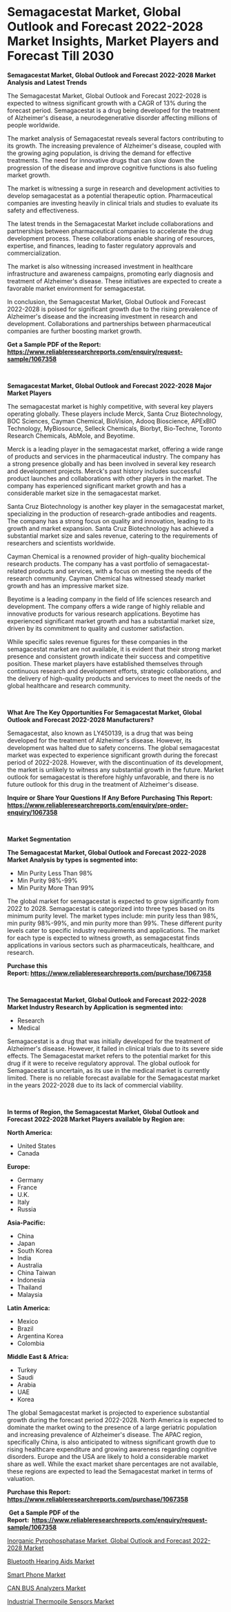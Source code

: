 <p><h1>Semagacestat Market, Global Outlook and Forecast 2022-2028 Market Insights, Market Players and Forecast Till 2030</h1></p><p><strong>Semagacestat Market, Global Outlook and Forecast 2022-2028 Market Analysis and Latest Trends</strong></p>
<p><p>The Semagacestat Market, Global Outlook and Forecast 2022-2028 is expected to witness significant growth with a CAGR of 13% during the forecast period. Semagacestat is a drug being developed for the treatment of Alzheimer's disease, a neurodegenerative disorder affecting millions of people worldwide.</p><p>The market analysis of Semagacestat reveals several factors contributing to its growth. The increasing prevalence of Alzheimer's disease, coupled with the growing aging population, is driving the demand for effective treatments. The need for innovative drugs that can slow down the progression of the disease and improve cognitive functions is also fueling market growth.</p><p>The market is witnessing a surge in research and development activities to develop semagacestat as a potential therapeutic option. Pharmaceutical companies are investing heavily in clinical trials and studies to evaluate its safety and effectiveness.</p><p>The latest trends in the Semagacestat Market include collaborations and partnerships between pharmaceutical companies to accelerate the drug development process. These collaborations enable sharing of resources, expertise, and finances, leading to faster regulatory approvals and commercialization.</p><p>The market is also witnessing increased investment in healthcare infrastructure and awareness campaigns, promoting early diagnosis and treatment of Alzheimer's disease. These initiatives are expected to create a favorable market environment for semagacestat.</p><p>In conclusion, the Semagacestat Market, Global Outlook and Forecast 2022-2028 is poised for significant growth due to the rising prevalence of Alzheimer's disease and the increasing investment in research and development. Collaborations and partnerships between pharmaceutical companies are further boosting market growth.</p></p>
<p><strong>Get a Sample PDF of the Report:&nbsp; <a href="https://www.reliableresearchreports.com/enquiry/request-sample/1067358">https://www.reliableresearchreports.com/enquiry/request-sample/1067358</a></strong></p>
<p>&nbsp;</p>
<p><strong>Semagacestat Market, Global Outlook and Forecast 2022-2028 Major Market Players</strong></p>
<p><p>The semagacestat market is highly competitive, with several key players operating globally. These players include Merck, Santa Cruz Biotechnology, BOC Sciences, Cayman Chemical, BioVision, Adooq Bioscience, APExBIO Technology, MyBiosource, Selleck Chemicals, Biorbyt, Bio-Techne, Toronto Research Chemicals, AbMole, and Beyotime.</p><p>Merck is a leading player in the semagacestat market, offering a wide range of products and services in the pharmaceutical industry. The company has a strong presence globally and has been involved in several key research and development projects. Merck's past history includes successful product launches and collaborations with other players in the market. The company has experienced significant market growth and has a considerable market size in the semagacestat market.</p><p>Santa Cruz Biotechnology is another key player in the semagacestat market, specializing in the production of research-grade antibodies and reagents. The company has a strong focus on quality and innovation, leading to its growth and market expansion. Santa Cruz Biotechnology has achieved a substantial market size and sales revenue, catering to the requirements of researchers and scientists worldwide.</p><p>Cayman Chemical is a renowned provider of high-quality biochemical research products. The company has a vast portfolio of semagacestat-related products and services, with a focus on meeting the needs of the research community. Cayman Chemical has witnessed steady market growth and has an impressive market size.</p><p>Beyotime is a leading company in the field of life sciences research and development. The company offers a wide range of highly reliable and innovative products for various research applications. Beyotime has experienced significant market growth and has a substantial market size, driven by its commitment to quality and customer satisfaction.</p><p>While specific sales revenue figures for these companies in the semagacestat market are not available, it is evident that their strong market presence and consistent growth indicate their success and competitive position. These market players have established themselves through continuous research and development efforts, strategic collaborations, and the delivery of high-quality products and services to meet the needs of the global healthcare and research community.</p></p>
<p>&nbsp;</p>
<p><strong>What Are The Key Opportunities For Semagacestat Market, Global Outlook and Forecast 2022-2028 Manufacturers?</strong></p>
<p><p>Semagacestat, also known as LY450139, is a drug that was being developed for the treatment of Alzheimer's disease. However, its development was halted due to safety concerns. The global semagacestat market was expected to experience significant growth during the forecast period of 2022-2028. However, with the discontinuation of its development, the market is unlikely to witness any substantial growth in the future. Market outlook for semagacestat is therefore highly unfavorable, and there is no future outlook for this drug in the treatment of Alzheimer's disease.</p></p>
<p><strong>Inquire or Share Your Questions If Any Before Purchasing This Report: <a href="https://www.reliableresearchreports.com/enquiry/pre-order-enquiry/1067358">https://www.reliableresearchreports.com/enquiry/pre-order-enquiry/1067358</a></strong></p>
<p>&nbsp;</p>
<p><strong>Market Segmentation</strong></p>
<p><strong>The Semagacestat Market, Global Outlook and Forecast 2022-2028 Market Analysis by types is segmented into:</strong></p>
<p><ul><li>Min Purity Less Than 98%</li><li>Min Purity 98%-99%</li><li>Min Purity More Than 99%</li></ul></p>
<p><p>The global market for semagacestat is expected to grow significantly from 2022 to 2028. Semagacestat is categorized into three types based on its minimum purity level. The market types include: min purity less than 98%, min purity 98%-99%, and min purity more than 99%. These different purity levels cater to specific industry requirements and applications. The market for each type is expected to witness growth, as semagacestat finds applications in various sectors such as pharmaceuticals, healthcare, and research.</p></p>
<p><strong>Purchase this Report:&nbsp;<a href="https://www.reliableresearchreports.com/purchase/1067358">https://www.reliableresearchreports.com/purchase/1067358</a></strong></p>
<p>&nbsp;</p>
<p><strong>The Semagacestat Market, Global Outlook and Forecast 2022-2028 Market Industry Research by Application is segmented into:</strong></p>
<p><ul><li>Research</li><li>Medical</li></ul></p>
<p><p>Semagacestat is a drug that was initially developed for the treatment of Alzheimer's disease. However, it failed in clinical trials due to its severe side effects. The Semagacestat market refers to the potential market for this drug if it were to receive regulatory approval. The global outlook for Semagacestat is uncertain, as its use in the medical market is currently limited. There is no reliable forecast available for the Semagacestat market in the years 2022-2028 due to its lack of commercial viability.</p></p>
<p>&nbsp;</p>
<p><strong>In terms of Region, the Semagacestat Market, Global Outlook and Forecast 2022-2028 Market Players available by Region are:</strong></p>
<p>
    <p> <strong> North America: </strong>
        <ul>
            <li>United States</li>
            <li>Canada</li>
        </ul>
        </p> 
    <p> <strong> Europe: </strong>
        <ul>
            <li>Germany</li>
            <li>France</li>
            <li>U.K.</li>
            <li>Italy</li>
            <li>Russia</li>
        </ul>
        </p> 
    <p> <strong> Asia-Pacific: </strong>
        <ul>
            <li>China</li>
            <li>Japan</li>
            <li>South Korea</li>
            <li>India</li>
            <li>Australia</li>
            <li>China Taiwan</li>
            <li>Indonesia</li>
            <li>Thailand</li>
            <li>Malaysia</li>
        </ul>
        </p> 
    <p> <strong> Latin America: </strong>
        <ul>
            <li>Mexico</li>
            <li>Brazil</li>
            <li>Argentina Korea</li>
            <li>Colombia</li>
        </ul>
        </p> 
    <p> <strong> Middle East & Africa: </strong>
        <ul>
            <li>Turkey</li>
            <li>Saudi</li>
            <li>Arabia</li>
            <li>UAE</li>
            <li>Korea</li>
        </ul>
    </p>
    </p>
<p><p>The global Semagacestat market is projected to experience substantial growth during the forecast period 2022-2028. North America is expected to dominate the market owing to the presence of a large geriatric population and increasing prevalence of Alzheimer's disease. The APAC region, specifically China, is also anticipated to witness significant growth due to rising healthcare expenditure and growing awareness regarding cognitive disorders. Europe and the USA are likely to hold a considerable market share as well. While the exact market share percentages are not available, these regions are expected to lead the Semagacestat market in terms of valuation.</p></p>
<p><strong>Purchase this Report: <a href="https://www.reliableresearchreports.com/purchase/1067358">https://www.reliableresearchreports.com/purchase/1067358</a></strong></p>
<p>&nbsp;<strong>Get a Sample PDF of the Report:&nbsp;&nbsp;<a href="https://www.reliableresearchreports.com/enquiry/request-sample/1067358">https://www.reliableresearchreports.com/enquiry/request-sample/1067358</a></strong></p>
<p><strong></strong></p>
<p><p><a href="https://github.com/JameTravis/Market-Research-Report-List-1/blob/main/inorganic-pyrophosphatase-market-global-outlook-and-forecast-2022-2028-market.md">Inorganic Pyrophosphatase Market, Global Outlook and Forecast 2022-2028 Market</a></p><p><a href="https://medium.com/@hotspotflipk/bluetooth-hearing-aids-market-size-growth-forecast-2023-2030-20f04e8eb2bb">Bluetooth Hearing Aids Market</a></p><p><a href="https://www.linkedin.com/pulse/decoding-smart-phone-market-deep-dive-latest-trends-segmentation-hlgne/">Smart Phone Market</a></p><p><a href="https://www.reportprime.com/can-bus-analyzers-r5390">CAN BUS Analyzers Market</a></p><p><a href="https://www.reportprime.com/industrial-thermopile-sensors-r5392">Industrial Thermopile Sensors Market</a></p></p>